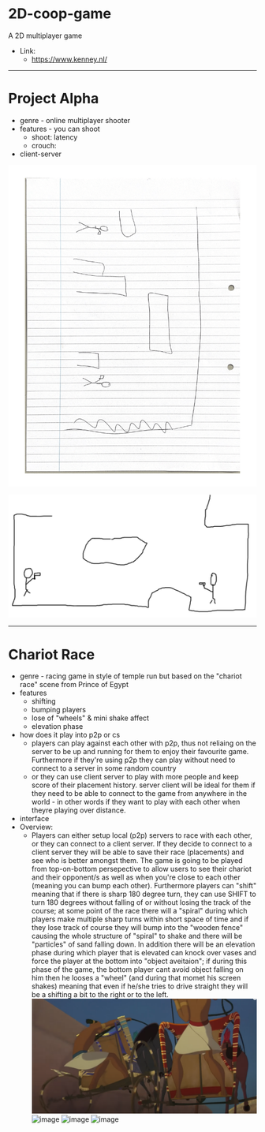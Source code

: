 # 2D-coop-game
 A 2D multiplayer game

- Link:
    - https://www.kenney.nl/

---

# Project Alpha
- genre - online multiplayer shooter
- features - you can shoot
	- shoot: latency
	- crouch: 
- client-server

![alphaproject](img/alphaproject1.png)

![alphaproject](img/alphaproject2.png)

---

# Chariot Race

- genre - racing game in style of temple run but based on the "chariot race" scene from Prince of Egypt 
- features 
	- shifting
	- bumping players
 	- lose of "wheels" & mini shake affect
  	- elevation phase
- how does it play into p2p or cs
	- players can play against each other with p2p, thus not reliaing on the server to be up and running for them to enjoy their favourite game. Furthermore if they're using p2p they can play without need to connect to a server in some random country 
	- or they can use client server to play with more people and keep score of their placement history. server client will be ideal for them if they need to be able to connect to the game from anywhere in the world - in other words if they want to play with each 	other when theyre playing over distance. 
- interface
- Overview:
	- Players can either setup local (p2p) servers to race with each other, or they can connect to a client server. If they decide to connect to a client server they will be able to save their race (placements) and see who is better amongst them. The game is going to be played from top-on-bottom persepective to allow users to see their chariot and their opponent/s as well as when you're close to each other (meaning you can bump each other). Furthermore players can "shift" meaning that if there is sharp 180 degree turn, they can use SHIFT to turn 180 degrees without falling of or without losing the track of the course; at some point of the race there will a "spiral" during which players make multiple sharp turns within short space of time and if they lose track of course they will bump into the "wooden fence" causing the whole structure of "spiral" to shake and there will be "particles" of sand falling down. In addition there will be an elevation phase during which player that is elevated can knock over vases and force the player at the bottom into "object aveitaion"; if during this phase of the game, the bottom player cant avoid object falling on him then he looses a "wheel" (and during that momet his screen shakes) meaning that even if he/she tries to drive straight they will be a shifting a bit to the right or to the left.   
![templerun](img/templerun.png)
![image](https://github.com/ProGamerXbox/2D-coop-game/assets/157305965/01c46c6b-7977-416f-af67-5bf64f1f5951)
![image](https://github.com/ProGamerXbox/2D-coop-game/assets/157305965/da9900c5-90f1-41f1-8d9f-24493686bb28)
![image](https://github.com/ProGamerXbox/2D-coop-game/assets/157305965/a6695449-ab0a-4281-8adf-31929551e29f)



